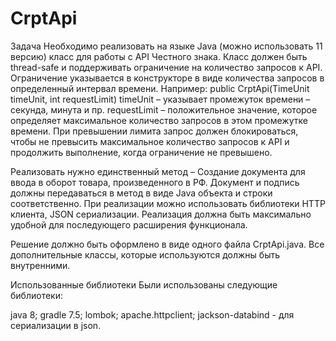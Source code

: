 # **CrptApi**
Задача
Необходимо реализовать на языке Java (можно использовать 11 версию) класс для работы с API Честного знака. Класс должен быть thread-safe и поддерживать ограничение на количество запросов к API. Ограничение указывается в конструкторе в виде количества запросов в определенный интервал времени. Например: public CrptApi(TimeUnit timeUnit, int requestLimit) timeUnit – указывает промежуток времени – секунда, минута и пр. requestLimit – положительное значение, которое определяет максимальное количество запросов в этом промежутке времени. При превышении лимита запрос должен блокироваться, чтобы не превысить максимальное количество запросов к API и продолжить выполнение, когда ограничение не превышено.

Реализовать нужно единственный метод – Создание документа для ввода в оборот товара, произведенного в РФ. Документ и подпись должны передаваться в метод в виде Java объекта и строки соответственно. При реализации можно использовать библиотеки HTTP клиента, JSON сериализации. Реализация должна быть максимально удобной для последующего расширения функционала.

Решение должно быть оформлено в виде одного файла CrptApi.java. Все дополнительные классы, которые используются должны быть внутренними.

Использованные библиотеки
Были использованы следующие библиотеки:

java 8;
gradle 7.5;
lombok;
apache.httpclient;
jackson-databind - для сериализации в json.
